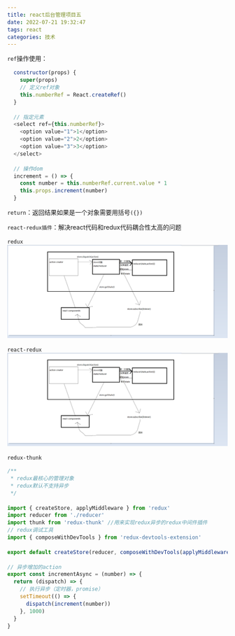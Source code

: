 ```yaml
---
title: react后台管理项目五
date: 2022-07-21 19:32:47
tags: react
categories: 技术
---
```


`ref`操作使用：

```javascript
  constructor(props) {
    super(props)
    // 定义ref对象
    this.numberRef = React.createRef()
  }

  // 指定元素
  <select ref={this.numberRef}>
    <option value="1">1</option>
    <option value="2">2</option>
    <option value="3">3</option>
  </select>

  // 操作dom
  increment = () => {
    const number = this.numberRef.current.value * 1
    this.props.increment(number)
  }
```

`return`：返回结果如果是一个对象需要用括号`({})`

`react-redux插件`：解决react代码和redux代码耦合性太高的问题

`redux`
![redux原理](../img/react后台管理项目/redux原理.png)

`react-redux`
![react-redux原理](../img/react后台管理项目/redux原理.png)

`redux-thunk`
```javascript
/**
 * redux最核心的管理对象
 * redux默认不支持异步
 */

import { createStore, applyMiddleware } from 'redux'
import reducer from './reducer'
import thunk from 'redux-thunk' //用来实现redux异步的redux中间件插件
// redux调试工具
import { composeWithDevTools } from 'redux-devtools-extension'

export default createStore(reducer, composeWithDevTools(applyMiddleware(thunk))) //创建store对象内部会第一次调用reducer

// 异步增加的action
export const incrementAsync = (number) => {
  return (dispatch) => {
    // 执行异步（定时器，promise）
    setTimeout(() => {
      dispatch(increment(number))
    }, 1000)
  }
}
```